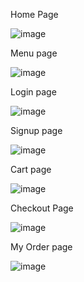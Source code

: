 Home Page

![image](https://github.com/user-attachments/assets/a76faece-0eb0-4d57-88ff-7320b2db2b01)

Menu page

![image](https://github.com/user-attachments/assets/f04d9a64-c8d8-44b3-9dd4-97fe741e28cb)

Login page

![image](https://github.com/user-attachments/assets/4d08584a-eeb9-4be7-ab35-c80edceb8bc0)

Signup page

![image](https://github.com/user-attachments/assets/7459e846-6b05-4583-bdd5-6bf1e0a51701)

Cart page

![image](https://github.com/user-attachments/assets/ed8847cf-0f0b-4999-a9ac-8f113598d344)

Checkout Page

![image](https://github.com/user-attachments/assets/2cfd6dfc-123b-4c53-8560-94087900efa6)

My Order page

![image](https://github.com/user-attachments/assets/800841e5-1bb0-41a6-9564-0744f9b35ba8)
